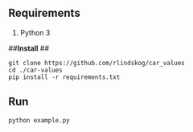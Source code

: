 ## **Requirements** ##

 1. Python 3

##**Install** ##

    git clone https://github.com/rlindskog/car_values
    cd ./car-values
    pip install -r requirements.txt

## **Run** ##
	python example.py
